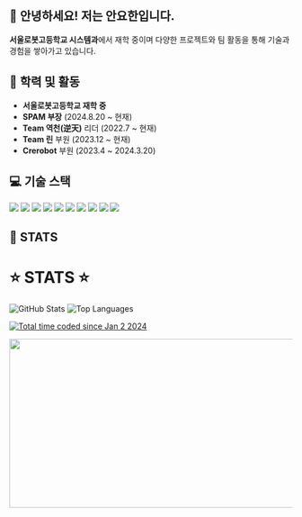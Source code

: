 ## 👋 안녕하세요! 저는 안요한입니다.

**서울로봇고등학교 시스템과**에서 재학 중이며 다양한 프로젝트와 팀 활동을 통해 기술과 경험을 쌓아가고 있습니다.

## 🏫 학력 및 활동
- **서울로봇고등학교 재학 중**
- **SPAM 부장** (2024.8.20 ~ 현재)
- **Team 역천(逆天)** 리더 (2022.7 ~ 현재)
- **Team 린** 부원 (2023.12 ~ 현재)
- **Crerobot** 부원 (2023.4 ~ 2024.3.20)

## 💻 기술 스택
<a href="#"><img src="https://img.shields.io/badge/Dart-0175C2?style=flat-square&logo=Dart&logoColor=white"/></a>
<a href="#"><img src="https://img.shields.io/badge/Python-3776AB?style=flat-square&logo=Python&logoColor=white"/></a>
<a href="#"><img src="https://img.shields.io/badge/JavaScript-F7DF1E?style=flat-square&logo=JavaScript&logoColor=black"/></a>
<a href="#"><img src="https://img.shields.io/badge/R-276DC3?style=flat-square&logo=R&logoColor=white"/></a>
<a href="#"><img src="https://img.shields.io/badge/Flutter-02569B?style=flat-square&logo=Flutter&logoColor=white"/></a>
<a href="#"><img src="https://img.shields.io/badge/React-61DAFB?style=flat-square&logo=React&logoColor=black"/></a>
<a href="#"><img src="https://img.shields.io/badge/Svelte-FF3E00?style=flat-square&logo=Svelte&logoColor=white"/></a>
<a href="#"><img src="https://img.shields.io/badge/TensorFlow-FF6F00?style=flat-square&logo=TensorFlow&logoColor=white"/></a>
<a href="#"><img src="https://img.shields.io/badge/Rest.js-000000?style=flat-square&logo=Node.js&logoColor=white"/></a>
<a href="#"><img src="https://img.shields.io/badge/Flask-000000?style=flat-square&logo=Flask&logoColor=white"/></a>

## 🌟 STATS
<div class="stats">
    <h1>⭐ STATS ⭐</h1>
    <img src="https://github-readme-stats.vercel.app/api?username=uncroos&show_icons=true&theme=radical" alt="GitHub Stats"/>
    <img src="https://github-readme-stats.vercel.app/api/top-langs/?username=uncroos&layout=compact&theme=dark" alt="Top Languages"/>
</div>

<a href="https://wakatime.com/@018cc8f5-2dde-4e5c-b91c-53407ae38aa2"><img src="https://wakatime.com/badge/user/018cc8f5-2dde-4e5c-b91c-53407ae38aa2.svg" alt="Total time coded since Jan 2 2024" /></a>

<div style="text-align:center">
    <a href="https://github.com/devxb/gitanimals">
        <img src="https://render.gitanimals.org/farms/uncroos" width="600" height="300"/>
    </a>
</div>

